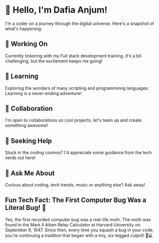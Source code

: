 # 👋 Hello, I'm Dafia Anjum!

I'm a coder on a journey through the digital universe. Here's a snapshot of what's happening:

## 🔭 Working On

Currently tinkering with my Full stack development training. It's a bit challenging, but the excitement keeps me going!

## 🌱 Learning

Exploring the wonders of many scripting and programminng languages. Learning is a never-ending adventure!

## 👯 Collaboration

I'm open to collaborations on cool projects, let's team up and create something awesome!

## 🤔 Seeking Help

Stuck in the coding cosmos? I'd appreciate some guidance from the tech nerds out here!

## 💬 Ask Me About

Curious about coding, tech trends, music or anything else? Ask away! 

## Fun Tech Fact: The First Computer Bug Was a Literal Bug! 🐞
Yes, the first recorded computer bug was a real-life moth. The moth was found in the Mark II Aiken Relay Calculator at Harvard University on September 9, 1947.
Since then, every time you squash a bug in your code, you're continuing a tradition that began with a tiny, six-legged culprit! 🐜💻








